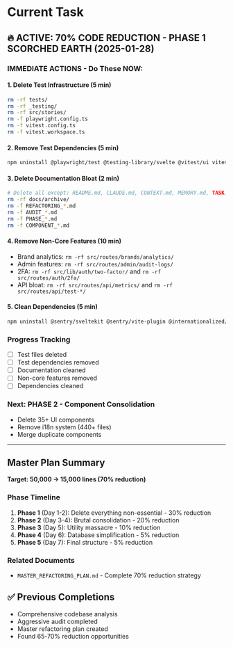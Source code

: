 # Current Task

## 🔥 ACTIVE: 70% CODE REDUCTION - PHASE 1 SCORCHED EARTH (2025-01-28)

### IMMEDIATE ACTIONS - Do These NOW:

#### 1. Delete Test Infrastructure (5 min)
```bash
rm -rf tests/
rm -rf _testing/
rm -rf src/stories/
rm -f playwright.config.ts
rm -f vitest.config.ts
rm -f vitest.workspace.ts
```

#### 2. Remove Test Dependencies (5 min)
```bash
npm uninstall @playwright/test @testing-library/svelte @vitest/ui vitest jsdom @axe-core/playwright @storybook/addon-essentials @storybook/addon-interactions @storybook/addon-links @storybook/svelte @storybook/sveltekit lighthouse @lhci/cli
```

#### 3. Delete Documentation Bloat (2 min)
```bash
# Delete all except: README.md, CLAUDE.md, CONTEXT.md, MEMORY.md, TASK.md
rm -rf docs/archive/
rm -f REFACTORING_*.md
rm -f AUDIT_*.md  
rm -f PHASE_*.md
rm -f COMPONENT_*.md
```

#### 4. Remove Non-Core Features (10 min)
- Brand analytics: `rm -rf src/routes/brands/analytics/`
- Admin features: `rm -rf src/routes/admin/audit-logs/`
- 2FA: `rm -rf src/lib/auth/two-factor/` and `rm -rf src/routes/auth/2fa/`
- API bloat: `rm -rf src/routes/api/metrics/` and `rm -rf src/routes/api/test-*/`

#### 5. Clean Dependencies (5 min)
```bash
npm uninstall @sentry/sveltekit @sentry/vite-plugin @internationalized/date canvas-confetti otpauth qrcode sharp web-vitals rollup-plugin-visualizer vite-bundle-visualizer
```

### Progress Tracking
- [ ] Test files deleted
- [ ] Test dependencies removed
- [ ] Documentation cleaned
- [ ] Non-core features removed
- [ ] Dependencies cleaned

### Next: PHASE 2 - Component Consolidation
- Delete 35+ UI components
- Remove i18n system (440+ files)
- Merge duplicate components

---

## Master Plan Summary
**Target: 50,000 → 15,000 lines (70% reduction)**

### Phase Timeline
1. **Phase 1** (Day 1-2): Delete everything non-essential - 30% reduction
2. **Phase 2** (Day 3-4): Brutal consolidation - 20% reduction  
3. **Phase 3** (Day 5): Utility massacre - 10% reduction
4. **Phase 4** (Day 6): Database simplification - 5% reduction
5. **Phase 5** (Day 7): Final structure - 5% reduction

### Related Documents
- `MASTER_REFACTORING_PLAN.md` - Complete 70% reduction strategy

## ✅ Previous Completions
- Comprehensive codebase analysis
- Aggressive audit completed
- Master refactoring plan created
- Found 65-70% reduction opportunities